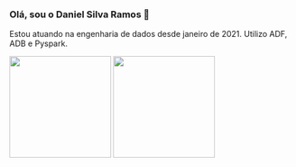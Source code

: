 ### Olá, sou o Daniel Silva Ramos 👋

Estou atuando na engenharia de dados desde janeiro de 2021.
Utilizo ADF, ADB e Pyspark.

<div>
  <img height="180em" src="https://github-readme-stats.vercel.app/api?username=dramos93&show_icons=true&theme=algolia&include_all_commits=true&count_private=true"/>
  <img height="180em" src="https://github-readme-stats.vercel.app/api/top-langs/?username=dramos93&layout=compact&langs_count=6&theme=algolia"/>
</div>

<!--
**dramos93/dramos93** is a ✨ _special_ ✨ repository because its `README.md` (this file) appears on your GitHub profile.

Here are some ideas to get you started:

- 🔭 I’m currently working on ...
- 🌱 I’m currently learning ...
- 👯 I’m looking to collaborate on ...
- 🤔 I’m looking for help with ...
- 💬 Ask me about ...
- 📫 How to reach me: ...
- 😄 Pronouns: ...
- ⚡ Fun fact: ...
-->
